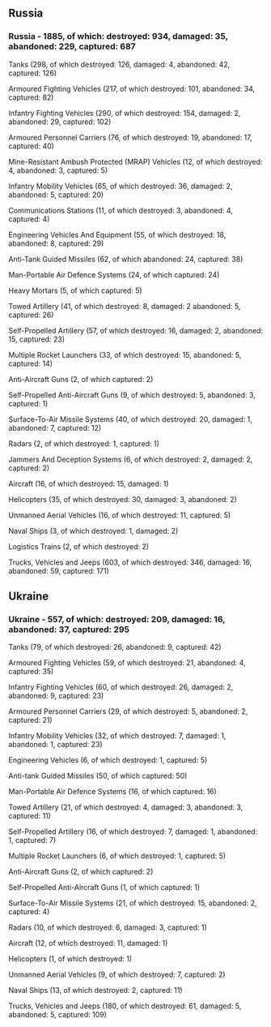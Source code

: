 
 
 ## Russia
 
 ### Russia - 1885, of which: destroyed: 934, damaged: 35, abandoned: 229, captured: 687

 

 

 Tanks (298, of which destroyed: 126, damaged: 4, abandoned: 42, captured: 126)

 Armoured Fighting Vehicles (217, of which destroyed: 101, abandoned: 34, captured: 82)

 Infantry Fighting Vehicles (290, of which destroyed: 154, damaged: 2, abandoned: 29, captured: 102)

 Armoured Personnel Carriers (76, of which destroyed: 19, abandoned: 17, captured: 40)

 Mine-Resistant Ambush Protected (MRAP) Vehicles (12, of which destroyed: 4, abandoned: 3, captured: 5)

 Infantry Mobility Vehicles (65, of which destroyed: 36, damaged: 2, abandoned: 5, captured: 20)

 Communications Stations (11, of which destroyed: 3, abandoned: 4, captured: 4)

 Engineering Vehicles And Equipment (55, of which destroyed: 18, abandoned: 8, captured: 29)

 Anti-Tank Guided Missiles (62, of which abandoned: 24, captured: 38)

 Man-Portable Air Defence Systems (24, of which captured: 24)

 Heavy Mortars (5, of which captured: 5)

 Towed Artillery (41, of which destroyed: 8, damaged: 2 abandoned: 5, captured: 26)

 Self-Propelled Artillery (57, of which destroyed: 16, damaged: 2, abandoned: 15, captured: 23)

 Multiple Rocket Launchers (33, of which destroyed: 15, abandoned: 5, captured: 14)

 Anti-Aircraft Guns (2, of which captured: 2)

 Self-Propelled Anti-Aircraft Guns (9, of which destroyed: 5, abandoned: 3, captured: 1)

 Surface-To-Air Missile Systems (40, of which destroyed: 20, damaged: 1, abandoned: 7, captured: 12)

 Radars (2, of which destroyed: 1, captured: 1)

 Jammers And Deception Systems (6, of which destroyed: 2, damaged: 2, captured: 2)

 Aircraft (16, of which destroyed: 15, damaged: 1)

 Helicopters (35, of which destroyed: 30, damaged: 3, abandoned: 2)

 Unmanned Aerial Vehicles (16, of which destroyed: 11, captured: 5)

 Naval Ships (3, of which destroyed: 1, damaged: 2)

 Logistics Trains (2, of which destroyed: 2)

 Trucks, Vehicles and Jeeps (603, of which destroyed: 346, damaged: 16, abandoned: 59, captured: 171)

 
 
 ## Ukraine
 
 ### Ukraine - 557, of which: destroyed: 209, damaged: 16, abandoned: 37, captured: 295

 

 

 Tanks (79, of which destroyed: 26, abandoned: 9, captured: 42)

 Armoured Fighting Vehicles (59, of which destroyed: 21, abandoned: 4, captured: 35)

 Infantry Fighting Vehicles (60, of which destroyed: 26, damaged: 2, abandoned: 9, captured: 23)

 Armoured Personnel Carriers (29, of which destroyed: 5, abandoned: 2, captured: 21)

 Infantry Mobility Vehicles (32, of which destroyed: 7, damaged: 1, abandoned: 1, captured: 23)

 Engineering Vehicles (6, of which destroyed: 1, captured: 5)

 Anti-tank Guided Missiles (50, of which captured: 50)

 Man-Portable Air Defence Systems (16, of which captured: 16)

 Towed Artillery (21, of which destroyed: 4, damaged: 3, abandoned: 3, captured: 11)

 Self-Propelled Artillery (16, of which destroyed: 7, damaged: 1, abandoned: 1, captured: 7)

 Multiple Rocket Launchers (6, of which destroyed: 1, captured: 5)

 Anti-Aircraft Guns (2, of which captured: 2)

 Self-Propelled Anti-Aircraft Guns (1, of which captured: 1)

 Surface-To-Air Missile Systems (21, of which destroyed: 15, abandoned: 2, captured: 4)

 

 

 Radars (10, of which destroyed: 6, damaged: 3, captured: 1)

 Aircraft (12, of which destroyed: 11, damaged: 1)

 Helicopters (1, of which destroyed: 1)

 Unmanned Aerial Vehicles (9, of which destroyed: 7, captured: 2)

 Naval Ships (13, of which destroyed: 2, captured: 11)

 Trucks, Vehicles and Jeeps (180, of which destroyed: 61, damaged: 5, abandoned: 5, captured: 109)

